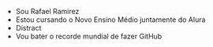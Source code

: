 - Sou Rafael Ramirez
- Estou cursando o Novo Ensino Médio juntamente do Alura
- Distract
- Vou bater o recorde mundial de fazer GitHub

<!---
BuffusRegularis/BuffusRegularis is a ✨ special ✨ repository because its `README.md` (this file) appears on your GitHub profile.
You can click the Preview link to take a look at your changes.
--->
